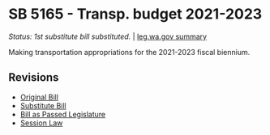 # SB 5165 - Transp. budget 2021-2023
*Status: 1st substitute bill substituted.* | [leg.wa.gov summary](https://app.leg.wa.gov/billsummary?BillNumber=5165&Year=2021)

Making transportation appropriations for the 2021-2023 fiscal biennium.

## Revisions
* [Original Bill](1/)
* [Substitute Bill](S/)
* [Bill as Passed Legislature](S.PL/)
* [Session Law](S.SL/)